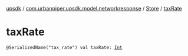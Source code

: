 [upsdk](../../index.md) / [com.urbanpiper.upsdk.model.networkresponse](../index.md) / [Store](index.md) / [taxRate](./tax-rate.md)

# taxRate

`@SerializedName("tax_rate") val taxRate: `[`Int`](https://kotlinlang.org/api/latest/jvm/stdlib/kotlin/-int/index.html)